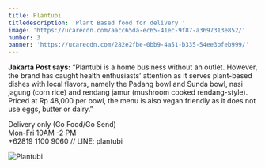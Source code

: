 ```yaml
---
title: Plantubi
titledescription: 'Plant Based food for delivery '
image: 'https://ucarecdn.com/aacc65da-ec65-41ec-9f87-a3697313e852/'
number: 3
banner: 'https://ucarecdn.com/282e2fbe-0bb9-4a51-b335-54ee3bfeb999/'
---
```

**Jakarta Post says:** “Plantubi is a home business without an outlet. However, the brand has caught health enthusiasts’ attention as it serves plant-based dishes with local flavors, namely the Padang bowl and Sunda bowl, nasi jagung (corn rice) and rendang jamur (mushroom cooked rendang-style). Priced at Rp 48,000 per bowl, the menu is also vegan friendly as it does not use eggs, butter or dairy.”

Delivery only (Go Food/Go Send)\
Mon-Fri 10AM -2 PM\
+62819 1100 9060 // LINE: plantubi

![Plantubi](https://ucarecdn.com/c1ab42f5-bb0c-4b00-bf07-9a6d144f3bea/ "Plantubi")
